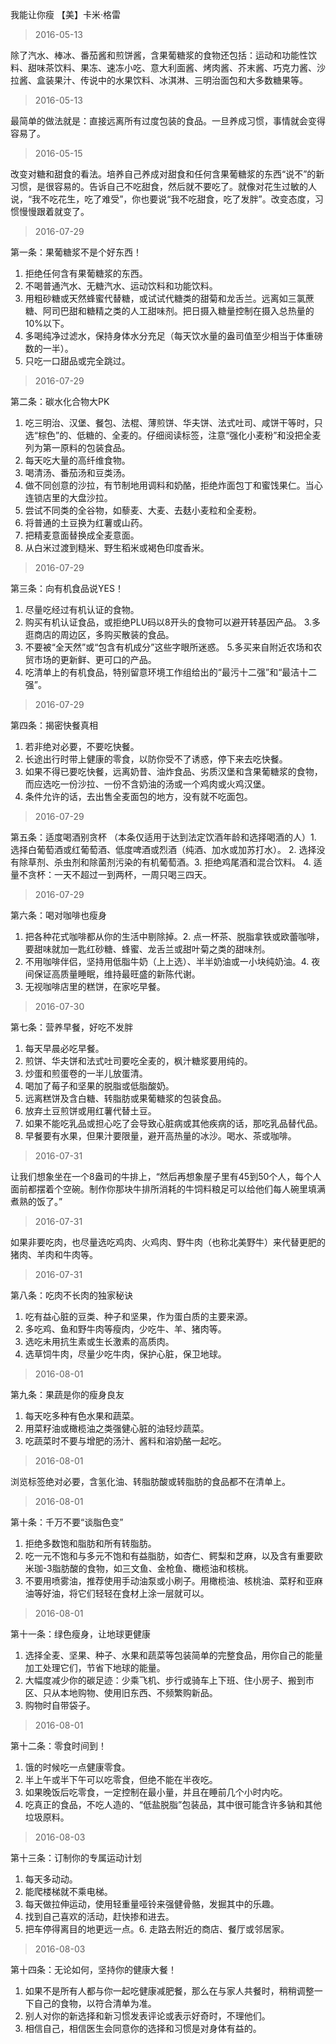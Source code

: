 我能让你瘦
【美】卡米·格雷

> 2016-05-13  

除了汽水、棒冰、番茄酱和煎饼酱，含果葡糖浆的食物还包括：运动和功能性饮料、甜味茶饮料、果冻、速冻小吃、意大利面酱、烤肉酱、芥末酱、巧克力酱、沙拉酱、盒装果汁、传说中的水果饮料、冰淇淋、三明治面包和大多数糖果等。

> 2016-05-13  

最简单的做法就是：直接远离所有过度包装的食品。一旦养成习惯，事情就会变得容易了。

> 2016-05-15  

改变对糖和甜食的看法。培养自己养成对甜食和任何含果葡糖浆的东西“说不”的新习惯，是很容易的。告诉自己不吃甜食，然后就不要吃了。就像对花生过敏的人说，“我不吃花生，吃了难受”，你也要说“我不吃甜食，吃了发胖”。改变态度，习惯慢慢跟着就变了。

> 2016-07-29  

第一条：果葡糖浆不是个好东西！
1. 拒绝任何含有果葡糖浆的东西。
2. 不喝普通汽水、无糖汽水、运动饮料和功能饮料。
3. 用粗砂糖或天然蜂蜜代替糖，或试试代糖类的甜菊和龙舌兰。远离如三氯蔗糖、阿司巴甜和糖精之类的人工甜味剂。把日摄入糖量控制在摄入总热量的10%以下。
4. 多喝纯净过滤水，保持身体水分充足（每天饮水量的盎司值至少相当于体重磅数的一半）。
5. 只吃一口甜品或完全跳过。

> 2016-07-29  

第二条：碳水化合物大PK
1. 吃三明治、汉堡、餐包、法棍、薄煎饼、华夫饼、法式吐司、咸饼干等时，只选“棕色”的、低糖的、全麦的。仔细阅读标签，注意“强化小麦粉”和没把全麦列为第一原料的包装食品。
2. 每天吃大量的高纤维食物。
3. 喝清汤、番茄汤和豆类汤。
4. 做不同创意的沙拉，有节制地用调料和奶酪，拒绝炸面包丁和蜜饯果仁。当心连锁店里的大盘沙拉。
5. 尝试不同类的全谷物，如藜麦、大麦、去麸小麦粒和全麦粉。
6. 将普通的土豆换为红薯或山药。
7. 把精麦意面替换成全麦意面。
8. 从白米过渡到糙米、野生稻米或褐色印度香米。

> 2016-07-29  

第三条：向有机食品说YES！
1. 尽量吃经过有机认证的食物。
2. 购买有机认证食品，或拒绝PLU码以8开头的食物可以避开转基因产品。
3.多逛商店的周边区，多购买散装的食品。
4. 不要被“全天然”或“包含有机成分”这些字眼所迷惑。
5.多买来自附近农场和农贸市场的更新鲜、更可口的产品。
6. 吃清单上的有机食品，特别留意环境工作组给出的“最污十二强”和“最洁十二强”。

> 2016-07-29  

第四条：揭密快餐真相
1. 若非绝对必要，不要吃快餐。
2. 长途出行时带上健康的零食，以防你受不了诱惑，停下来去吃快餐。
3. 如果不得已要吃快餐，远离奶昔、油炸食品、劣质汉堡和含果葡糖浆的食物，而应选吃一份沙拉、一份不含奶油的汤或一个鸡肉或火鸡汉堡。
4. 条件允许的话，去出售全麦面包的地方，没有就不吃面包。

> 2016-07-29  

第五条：适度喝酒别贪杯
（本条仅适用于达到法定饮酒年龄和选择喝酒的人）1. 选择白葡萄酒或红葡萄酒、低度啤酒或烈酒（纯酒、加水或加苏打水）。
2. 选择没有除草剂、杀虫剂和除菌剂污染的有机葡萄酒。3. 拒绝鸡尾酒和混合饮料。
4. 适量不贪杯：一天不超过一到两杯，一周只喝三四天。

> 2016-07-29  

第六条：喝对咖啡也瘦身
1. 把各种花式咖啡都从你的生活中剔除掉。2. 点一杯茶、脱脂拿铁或欧蕾咖啡，要甜味就加一匙红砂糖、蜂蜜、龙舌兰或甜叶菊之类的甜味剂。
3. 不用咖啡伴侣，坚持用低脂牛奶（上上选）、半半奶油或一小块纯奶油。4. 夜间保证高质量睡眠，维持最旺盛的新陈代谢。
5. 无视咖啡店里的糕饼，在家吃早餐。

> 2016-07-30  

第七条：营养早餐，好吃不发胖
1. 每天早晨必吃早餐。
2. 煎饼、华夫饼和法式吐司要吃全麦的，枫汁糖浆要用纯的。
3. 炒蛋和煎蛋卷的一半儿放蛋清。
4. 喝加了莓子和坚果的脱脂或低脂酸奶。
5. 远离糕饼及含白糖、转脂肪或果葡糖浆的包装食品。
6. 放弃土豆煎饼或用红薯代替土豆。
7. 如果不能吃乳品或担心吃了会导致心脏病或其他疾病的话，那吃乳品替代品。
8. 早餐要有水果，但果汁要限量，避开高热量的冰沙。喝水、茶或咖啡。

> 2016-07-31  

让我们想象坐在一个8盎司的牛排上，“然后再想象屋子里有45到50个人，每个人面前都摆着个空碗。制作你那块牛排所消耗的牛饲料粮足可以给他们每人碗里填满煮熟的饭了。”

> 2016-07-31  

如果非要吃肉，也尽量选吃鸡肉、火鸡肉、野牛肉（也称北美野牛）来代替更肥的猪肉、羊肉和牛肉等。

> 2016-07-31  

第八条：吃肉不长肉的独家秘诀
1. 吃有益心脏的豆类、种子和坚果，作为蛋白质的主要来源。
2. 多吃鸡、鱼和野牛肉等瘦肉，少吃牛、羊、猪肉等。
3. 选吃未用抗生素或生长激素的高质肉。
4. 选草饲牛肉，尽量少吃牛肉，保护心脏，保卫地球。

> 2016-08-01  

第九条：果蔬是你的瘦身良友
1. 每天吃多种有色水果和蔬菜。
2. 用菜籽油或橄榄油之类强健心脏的油轻炒蔬菜。
3. 吃蔬菜时不要与增肥的汤汁、酱料和溶奶酪一起吃。

> 2016-08-01  

浏览标签绝对必要，含氢化油、转脂肪酸或转脂肪的食品都不在清单上。

> 2016-08-01  

第十条：千万不要“谈脂色变”
1. 拒绝多数饱和脂肪和所有转脂肪。
2. 吃一元不饱和与多元不饱和有益脂肪，如杏仁、鳄梨和芝麻，以及含有重要欧米珈-3脂肪酸的食物，如三文鱼、金枪鱼、橄榄油和核桃。
3. 不要用喷雾油，推荐使用手动油泵或小刷子。用橄榄油、核桃油、菜籽和亚麻油等好油，将它们轻轻在食材上涂一层就可以。

> 2016-08-01  

第十一条：绿色瘦身，让地球更健康
1. 选择全麦、坚果、种子、水果和蔬菜等包装简单的完整食品，用你自己的能量加工处理它们，节省下地球的能量。
2. 大幅度减少你的碳足迹：少乘飞机、步行或骑车上下班、住小房子、搬到市区、只从本地购物、使用旧东西、不频繁购新品。
3. 购物时自带袋子。

> 2016-08-01  

第十二条：零食时间到！
1. 饿的时候吃一点健康零食。
2. 半上午或半下午可以吃零食，但绝不能在半夜吃。
3. 如果晚饭后吃零食，一定控制在最小量，并且在睡前几个小时内吃。
4. 吃真正的食品，不吃人造的、“低盐脱脂”包装品，其中很可能含许多钠和其他垃圾原料。

> 2016-08-03  

第十三条：订制你的专属运动计划
1. 每天多动动。  
2. 能爬楼梯就不乘电梯。  
3. 每天做拉伸运动，使用轻重量哑铃来强健骨骼，发掘其中的乐趣。
4. 找到自己喜欢的活动，赶快掺和进去。  
5. 把车停得离目的地更远一点。6. 走路去附近的商店、餐厅或邻居家。

> 2016-08-03  

第十四条：无论如何，坚持你的健康大餐！
1. 如果不是所有人都与你一起吃健康减肥餐，那么在与家人共餐时，稍稍调整一下自己的食物，以符合清单为准。  
2. 别人对你的新选择和新习惯发表评论或表示好奇时，不理他们。  
3. 相信自己，相信医生会同意你的选择和习惯是对身体有益的。  
